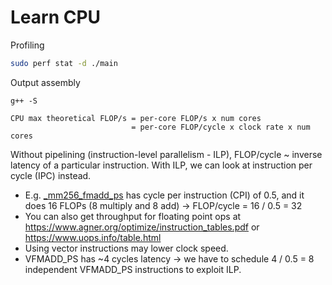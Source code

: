 # Learn CPU

Profiling

```bash
sudo perf stat -d ./main
```

Output assembly

```
g++ -S
```

```
CPU max theoretical FLOP/s = per-core FLOP/s x num cores
                           = per-core FLOP/cycle x clock rate x num cores
```

Without pipelining (instruction-level parallelism - ILP), FLOP/cycle ~ inverse latency of a particular instruction. With ILP, we can look at instruction per cycle (IPC) instead.
- E.g. [_mm256_fmadd_ps](https://www.intel.com/content/www/us/en/docs/intrinsics-guide/index.html#text=_mm256_fmadd_ps) has cycle per instruction (CPI) of 0.5, and it does 16 FLOPs (8 multiply and 8 add) -> FLOP/cycle = 16 / 0.5 = 32
- You can also get throughput for floating point ops at https://www.agner.org/optimize/instruction_tables.pdf or https://www.uops.info/table.html
- Using vector instructions may lower clock speed.
- VFMADD_PS has ~4 cycles latency -> we have to schedule 4 / 0.5 = 8 independent VFMADD_PS instructions to exploit ILP.
